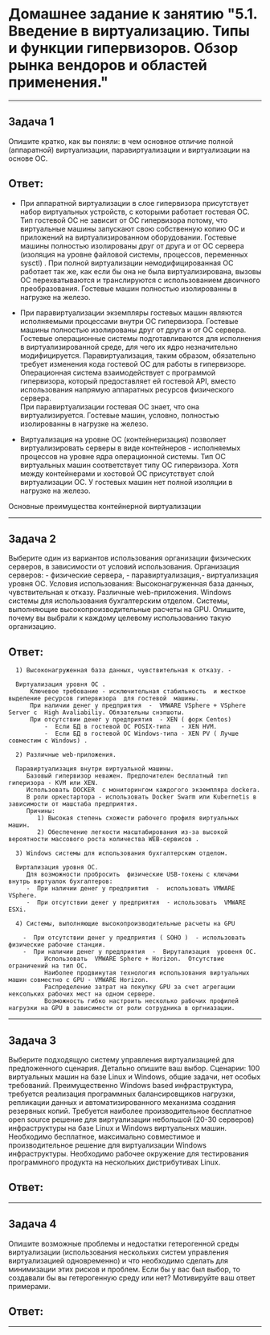 # Домашнее задание к занятию "5.1. Введение в виртуализацию. Типы и функции гипервизоров. Обзор рынка вендоров и областей применения."

-------------------------------------------------------------------------------------------------------------------------

## Задача 1
Опишите кратко, как вы поняли: в чем основное отличие полной (аппаратной) виртуализации, паравиртуализации 
и виртуализации на основе ОС.

## Ответ:
- При аппаратной виртуализации в слое гипервизора присутствует набор виртуальных устройств, с которыми работает гостевая ОС. 
  Тип гостевой ОС не зависит от ОС гипервизора потому, что виртуальные машины запускают свою собственную копию ОС 
  и приложений на виртуализированном оборудовании. Гостевые машины полностью изолированы друг от друга и от ОС сервера
  (изоляция на уровне файловой системы, процессов, переменных sysctl) .
  При полной виртуализации немодифицированная ОС работает так же, как если бы она не была виртуализирована, 
  вызовы ОС перехватываются и транслируются с использованием двоичного преобразования.
  Гостевые машин полностью изолированны в нагрузке на железо.

- При паравиртуализации экземпляры гостевых машин являются исполняемыми процессами внутри ОС гипервизора.
  Гостевые машины полностью изолированы друг от друга и от ОС сервера.
  Гостевые операционные системы подготавливаются для исполнения в виртуализированной среде, 
  для чего их ядро незначительно модифицируется. 
  Паравиртуализация, таким образом, обязательно требует изменения кода гостевой ОС для работы в гипервизоре.
  Операционная система взаимодействует с программой гипервизора, который предоставляет ей гостевой API, 
  вместо использования напрямую аппаратных ресурсов физического сервера.  
  При паравиртуализации гостевая ОС знает, что она виртуализируется.
  Гостевые машин, условно, полностью изолированны в нагрузке на железо.
 
- Виртуализация на уровне ОС (контейнеризация) позволяет виртуализировать серверы в виде контейнеров - исполняемых процессов 
  на уровне ядра операционной системы. Тип ОС виртуальных машин соответствует типу ОС гипервизора. 
  Хотя между контейнерами и хостовой ОС присутствует слой виртуализации ОС.
  У гостевых машин нет полной изоляции в нагрузке на железо. 
  


Основные преимущества контейнерной виртуализации

-------------------------------------------------------------------------------------------------------------------------

## Задача 2
 Выберите один из вариантов использования организации физических серверов, в зависимости от условий использования.
 Организация серверов: - физические сервера, - паравиртуализация,- виртуализация уровня ОС.
 Условия использования:
 Высоконагруженная база данных, чувствительная к отказу.
 Различные web-приложения.
 Windows системы для использования бухгалтерским отделом.
 Системы, выполняющие высокопроизводительные расчеты на GPU.
 Опишите, почему вы выбрали к каждому целевому использованию такую организацию.

## Ответ:

      1) Высоконагруженная база данных, чувствительная к отказу. -

      Виртуализация уровня ОС . 
          Ключевое требование - исключительная стабильность  и жесткое выделение ресурсов гипервизора  для гостевой  машины.
          При наличии денег у предприятия  -  VMWARE VSphere + VSphere Server с  High Avaliabiliy. Обязательны снэпшоты.
          При отсутствии денег у предприятия  - XEN ( форк Centos) 
              -  Если БД в гостевой ОС POSIX-типа   - XEN HVM.
              -  Если БД в гостевой ОС Windows-типа - XEN PV ( Лучше совместим с Windows) .      

      2) Различные web-приложения.

      Паравиртуализация внутри виртуальной машины. 
         Базовый гипервизор неважен. Предпочителен бесплатный тип гиперизора - KVM или XEN.
         Использовать DOCKER  с мониторингом каждогого экземпляра dockera.
         В роли оркестартора - использовать Docker Swarm или Kubernetis в зависимости от машстаба предприятия.
         Причины:
            1) Высокая степень схожести рабочего профиля виртуальных  машин.
            2) Обеспечение легкости масштабирования из-за высокой вероятности массового роста количества WEB-сервисов . 

      3) Windows системы для использования бухгалтерским отделом.

      Виртализация уровня ОС. 
         Для возможности пробросить  физические USB-токены с ключами внутрь виртуалок бухгалтеров:
         -  При наличии денег у предприятия  -  использовать VMWARE VSphere. 
         -  При отсутствии денег у предприятия  - использовать  VMWARE ESXi.  

      4) Системы, выполняющие высокопроизводительные расчеты на GPU 
       
        -  При отсутствии денег у предприятия ( SOHO )  - использовать  физические рабочие станции.
        -  При наличии денег у предприятия  -  Вирутализация  уровеня ОС.   
              Использовать  VMWARE Sphere + Horizon.  Отсутствие ограничений на тип ОС. 
              Наиболее продвинутая технология использования виртуальных машин совместно с GPU - VMWARE Horizon.
              Распределение затрат на покупку GPU за счет агрегации  нексольких рабочих мест на одном сервере.
              Возможность гибко настроить несколько рабочих профилей нагрузки на GPU в зависимости от роли сотрудника в оргниазации. 
  
----------------------------------------------------------------------------------------------------------

## Задача 3
Выберите подходящую систему управления виртуализацией для предложенного сценария. Детально опишите ваш выбор.
Сценарии:
100 виртуальных машин на базе Linux и Windows, общие задачи, нет особых требований. 
Преимущественно Windows based инфраструктура, требуется реализация программных балансировщиков нагрузки, 
репликации данных и автоматизированного механизма создания резервных копий.
Требуется наиболее производительное бесплатное open source решение для виртуализации небольшой (20-30 серверов) 
инфраструктуры на базе Linux и Windows виртуальных машин.
Необходимо бесплатное, максимально совместимое и производительное решение для виртуализации Windows инфраструктуры.
Необходимо рабочее окружение для тестирования программного продукта на нескольких дистрибутивах Linux.


## Ответ:


-------------------------------------------------------------------------------------------------------------
## Задача 4
Опишите возможные проблемы и недостатки гетерогенной среды виртуализации (использования нескольких систем управления 
виртуализацией одновременно) и что необходимо сделать для минимизации этих рисков и проблем. 
Если бы у вас был выбор, то создавали бы вы гетерогенную среду или нет? Мотивируйте ваш ответ примерами.


## Ответ:


-------------------------------------------------------------------------------------------------------------

